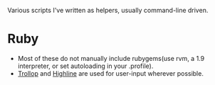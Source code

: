 Various scripts I've written as helpers, usually command-line driven.

# Ruby
* Most of these do not manually include rubygems(use rvm, a 1.9 interpreter, or set autoloading in your .profile).
* [Trollop](http://trollop.rubyforge.org) and [Highline](http://highline.rubyforge.org/) are used for user-input wherever possible.
